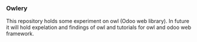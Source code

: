 ### Owlery

This repository holds some experiment on owl (Odoo web library). In future it will hold expelation and findings of owl and tutorials for owl and odoo web framework.

